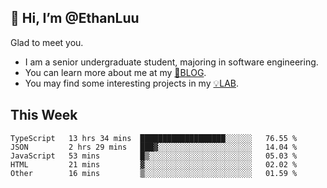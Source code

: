 ## 👋 Hi, I’m @EthanLuu

Glad to meet you.

- I am a senior undergraduate student, majoring in software engineering.
- You can learn more about me at my [📝BLOG](https://blog.ethanloo.cn).
- You may find some interesting projects in my [💡LAB](https://lab.ethanloo.cn).

## This Week
<!--START_SECTION:waka-->

```text
TypeScript   13 hrs 34 mins  ███████████████████░░░░░░   76.55 %
JSON         2 hrs 29 mins   ███▓░░░░░░░░░░░░░░░░░░░░░   14.04 %
JavaScript   53 mins         █▒░░░░░░░░░░░░░░░░░░░░░░░   05.03 %
HTML         21 mins         ▓░░░░░░░░░░░░░░░░░░░░░░░░   02.02 %
Other        16 mins         ▒░░░░░░░░░░░░░░░░░░░░░░░░   01.59 %
```

<!--END_SECTION:waka-->
